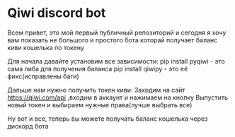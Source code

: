 # Qiwi discord bot
Всем привет, это мой первый публичный репозиторий и сегодня я хочу вам показать не большого и простого бота которай получает баланс киви кошелька по токену

Для начала давайте установим все зависимости:
pip install pyqiwi - это сама либа для получения баланса
pip install qiwipy - это её фикс(исправлены баги)

Дальше нам нужно получить токен киви:
Заходим на сайт https://qiwi.com/api ,входим в аккаунт и нажимаем на кнопку Выпустить новый токен и выбираем нужные права(лучше выбрать все)

Ну вот и все, теперь вы можете получать баланс кошелька через дискорд бота
